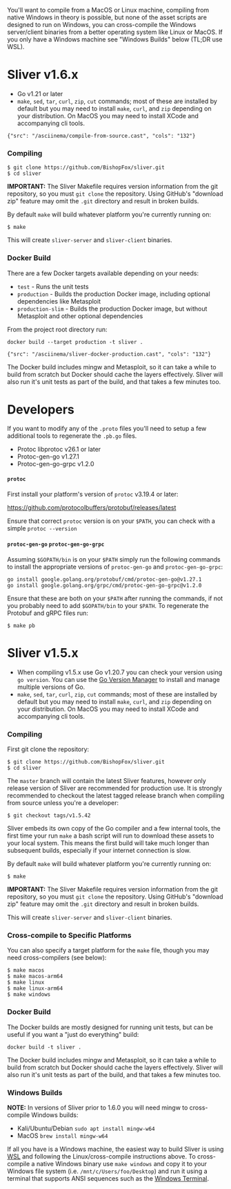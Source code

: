 You'll want to compile from a MacOS or Linux machine, compiling from native Windows in theory is possible, but none of the asset scripts are designed to run on Windows, you can cross-compile the Windows server/client binaries from a better operating system like Linux or MacOS. If you only have a Windows machine see "Windows Builds" below (TL;DR use WSL).

# Sliver v1.6.x

- Go v1.21 or later
- `make`, `sed`, `tar`, `curl`, `zip`, `cut` commands; most of these are installed by default but you may need to install `make`, `curl`, and `zip` depending on your distribution. On MacOS you may need to install XCode and accompanying cli tools.

```asciinema
{"src": "/asciinema/compile-from-source.cast", "cols": "132"}
```

### Compiling

```
$ git clone https://github.com/BishopFox/sliver.git
$ cd sliver
```

**IMPORTANT:** The Sliver Makefile requires version information from the git repository, so you must `git clone` the repository. Using GitHub's "download zip" feature may omit the `.git` directory and result in broken builds.

By default `make` will build whatever platform you're currently running on:

```
$ make
```

This will create `sliver-server` and `sliver-client` binaries.

### Docker Build

There are a few Docker targets available depending on your needs:

- `test` - Runs the unit tests
- `production` - Builds the production Docker image, including optional dependencies like Metasploit
- `production-slim` - Builds the production Docker image, but without Metasploit and other optional dependencies

From the project root directory run:

```
docker build --target production -t sliver .
```

```asciinema
{"src": "/asciinema/sliver-docker-production.cast", "cols": "132"}
```

The Docker build includes mingw and Metasploit, so it can take a while to build from scratch but Docker should cache the layers effectively. Sliver will also run it's unit tests as part of the build, and that takes a few minutes too.

# Developers

If you want to modify any of the `.proto` files you'll need to setup a few additional tools to regenerate the `.pb.go` files.

- Protoc libprotoc v26.1 or later
- Protoc-gen-go v1.27.1
- Protoc-gen-go-grpc v1.2.0

#### `protoc`

First install your platform's version of `protoc` v3.19.4 or later:

https://github.com/protocolbuffers/protobuf/releases/latest

Ensure that correct `protoc` version is on your `$PATH`, you can check with a simple `protoc --version`

#### `protoc-gen-go` `protoc-gen-go-grpc`

Assuming `$GOPATH/bin` is on your `$PATH` simply run the following commands to install the appropriate versions of `protoc-gen-go` and `protoc-gen-go-grpc`:

```
go install google.golang.org/protobuf/cmd/protoc-gen-go@v1.27.1
go install google.golang.org/grpc/cmd/protoc-gen-go-grpc@v1.2.0
```

Ensure that these are both on your `$PATH` after running the commands, if not you probably need to add `$GOPATH/bin` to your `$PATH`. To regenerate the Protobuf and gRPC files run:

```
$ make pb
```

# Sliver v1.5.x

- When compiling v1.5.x use Go v1.20.7 you can check your version using `go version`. You can use the [Go Version Manager](https://github.com/moovweb/gvm) to install and manage multiple versions of Go.
- `make`, `sed`, `tar`, `curl`, `zip`, `cut` commands; most of these are installed by default but you may need to install `make`, `curl`, and `zip` depending on your distribution. On MacOS you may need to install XCode and accompanying cli tools.

### Compiling

First git clone the repository:

```
$ git clone https://github.com/BishopFox/sliver.git
$ cd sliver
```

The `master` branch will contain the latest Sliver features, however only release version of Sliver are recommended for production use. It is strongly recommended to checkout the latest tagged release branch when compiling from source unless you're a developer:

```
$ git checkout tags/v1.5.42
```

Sliver embeds its own copy of the Go compiler and a few internal tools, the first time your run `make` a bash script will run to download these assets to your local system. This means the first build will take much longer than subsequent builds, especially if your internet connection is slow.

By default `make` will build whatever platform you're currently running on:

```
$ make
```

**IMPORTANT:** The Sliver Makefile requires version information from the git repository, so you must `git clone` the repository. Using GitHub's "download zip" feature may omit the `.git` directory and result in broken builds.

This will create `sliver-server` and `sliver-client` binaries.

### Cross-compile to Specific Platforms

You can also specify a target platform for the `make` file, though you may need cross-compilers (see below):

```
$ make macos
$ make macos-arm64
$ make linux
$ make linux-arm64
$ make windows
```

### Docker Build

The Docker builds are mostly designed for running unit tests, but can be useful if you want a "just do everything" build:

```
docker build -t sliver .
```

The Docker build includes mingw and Metasploit, so it can take a while to build from scratch but Docker should cache the layers effectively. Sliver will also run it's unit tests as part of the build, and that takes a few minutes too.

### Windows Builds

**NOTE:** In versions of Sliver prior to 1.6.0 you will need mingw to cross-compile Windows builds:

- Kali/Ubuntu/Debian `sudo apt install mingw-w64`
- MacOS `brew install mingw-w64`

If all you have is a Windows machine, the easiest way to build Sliver is using [WSL](https://docs.microsoft.com/en-us/windows/wsl/install-win10) and following the Linux/cross-compile instructions above. To cross-compile a native Windows binary use `make windows` and copy it to your Windows file system (i.e. `/mnt/c/Users/foo/Desktop`) and run it using a terminal that supports ANSI sequences such as the [Windows Terminal](https://github.com/microsoft/terminal).
